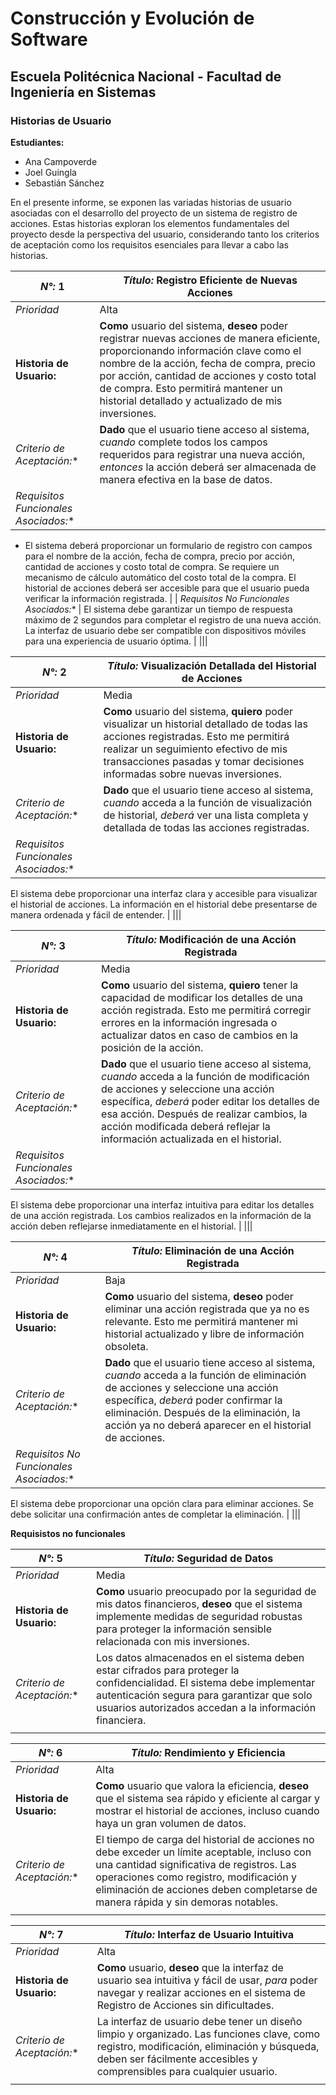 # Construcción y Evolución de Software
## Escuela Politécnica Nacional - Facultad de Ingeniería en Sistemas

### Historias de Usuario
**Estudiantes:**  
- Ana Campoverde
- Joel Guingla
- Sebastián Sánchez

En el presente informe, se exponen las variadas historias de usuario asociadas con el desarrollo del proyecto de un sistema de registro de acciones. Estas historias exploran los elementos fundamentales del proyecto desde la perspectiva del usuario, considerando tanto los criterios de aceptación como los requisitos esenciales para llevar a cabo las historias.


| *N°:* 1 | *Título:* Registro Eficiente de Nuevas Acciones |
|---|---| 
| *Prioridad* | Alta |
| **Historia de Usuario:** | **Como** usuario del sistema, **deseo** poder registrar nuevas acciones de manera eficiente, proporcionando información clave como el nombre de la acción, fecha de compra, precio por acción, cantidad de acciones y costo total de compra. Esto permitirá mantener un historial detallado y actualizado de mis inversiones. |
| *Criterio de Aceptación:** | **Dado** que el usuario tiene acceso al sistema, *cuando* complete todos los campos requeridos para registrar una nueva acción, *entonces* la acción deberá ser almacenada de manera efectiva en la base de datos. |
| *Requisitos Funcionales Asociados:** | 
  - El sistema deberá proporcionar un formulario de registro con campos para el nombre de la acción, fecha de compra, precio por acción, cantidad de acciones y costo total de compra.
  Se requiere un mecanismo de cálculo automático del costo total de la compra.
  El historial de acciones deberá ser accesible para que el usuario pueda verificar la información registrada. |
| *Requisitos No Funcionales Asociados:** | 
  El sistema debe garantizar un tiempo de respuesta máximo de 2 segundos para completar el registro de una nueva acción.
  La interfaz de usuario debe ser compatible con dispositivos móviles para una experiencia de usuario óptima. |
|||

| *N°:* 2 | *Título:* Visualización Detallada del Historial de Acciones |
|---|---| 
| *Prioridad* | Media |
| **Historia de Usuario:** | **Como** usuario del sistema, **quiero** poder visualizar un historial detallado de todas las acciones registradas. Esto me permitirá realizar un seguimiento efectivo de mis transacciones pasadas y tomar decisiones informadas sobre nuevas inversiones. |
| *Criterio de Aceptación:** | **Dado** que el usuario tiene acceso al sistema, *cuando* acceda a la función de visualización de historial, *deberá* ver una lista completa y detallada de todas las acciones registradas. |
| *Requisitos Funcionales Asociados:** | 
   El sistema debe proporcionar una interfaz clara y accesible para visualizar el historial de acciones.
   La información en el historial debe presentarse de manera ordenada y fácil de entender. |
|||

| *N°:* 3 | *Título:* Modificación de una Acción Registrada |
|---|---| 
| *Prioridad* | Media |
| **Historia de Usuario:** | **Como** usuario del sistema, **quiero** tener la capacidad de modificar los detalles de una acción registrada. Esto me permitirá corregir errores en la información ingresada o actualizar datos en caso de cambios en la posición de la acción. |
| *Criterio de Aceptación:** | **Dado** que el usuario tiene acceso al sistema, *cuando* acceda a la función de modificación de acciones y seleccione una acción específica, *deberá* poder editar los detalles de esa acción. Después de realizar cambios, la acción modificada deberá reflejar la información actualizada en el historial. |
| *Requisitos Funcionales Asociados:** | 
   El sistema debe proporcionar una interfaz intuitiva para editar los detalles de una acción registrada.
   Los cambios realizados en la información de la acción deben reflejarse inmediatamente en el historial. |
|||

| *N°:* 4 | *Título:* Eliminación de una Acción Registrada |
|---|---| 
| *Prioridad* | Baja |
| **Historia de Usuario:** | **Como** usuario del sistema, **deseo** poder eliminar una acción registrada que ya no es relevante. Esto me permitirá mantener mi historial actualizado y libre de información obsoleta. |
| *Criterio de Aceptación:** | **Dado** que el usuario tiene acceso al sistema, *cuando* acceda a la función de eliminación de acciones y seleccione una acción específica, *deberá* poder confirmar la eliminación. Después de la eliminación, la acción ya no deberá aparecer en el historial de acciones. |
| *Requisitos No Funcionales Asociados:** | 
   El sistema debe proporcionar una opción clara para eliminar acciones.
   Se debe solicitar una confirmación antes de completar la eliminación. |
|||

**Requisistos no funcionales**

| *N°:* 5 | *Título:* Seguridad de Datos |
|---|---| 
| *Prioridad* | Media |
| **Historia de Usuario:** | **Como** usuario preocupado por la seguridad de mis datos financieros, **deseo** que el sistema implemente medidas de seguridad robustas para proteger la información sensible relacionada con mis inversiones. |
| *Criterio de Aceptación:** | Los datos almacenados en el sistema deben estar cifrados para proteger la confidencialidad. El sistema debe implementar autenticación segura para garantizar que solo usuarios autorizados accedan a la información financiera. |
||

| *N°:* 6 | *Título:* Rendimiento y Eficiencia |
|---|---| 
| *Prioridad* | Alta |
| **Historia de Usuario:** | **Como** usuario que valora la eficiencia, **deseo** que el sistema sea rápido y eficiente al cargar y mostrar el historial de acciones, incluso cuando haya un gran volumen de datos. |
| *Criterio de Aceptación:** | El tiempo de carga del historial de acciones no debe exceder un límite aceptable, incluso con una cantidad significativa de registros. Las operaciones como registro, modificación y eliminación de acciones deben completarse de manera rápida y sin demoras notables. |
||

| *N°:* 7 | *Título:* Interfaz de Usuario Intuitiva |
|---|---| 
| *Prioridad* | Alta |
| **Historia de Usuario:** | **Como** usuario, **deseo** que la interfaz de usuario sea intuitiva y fácil de usar, *para* poder navegar y realizar acciones en el sistema de Registro de Acciones sin dificultades. |
| *Criterio de Aceptación:** | La interfaz de usuario debe tener un diseño limpio y organizado. Las funciones clave, como registro, modificación, eliminación y búsqueda, deben ser fácilmente accesibles y comprensibles para cualquier usuario. |
||
